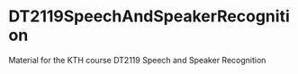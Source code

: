 # DT2119SpeechAndSpeakerRecognition
Material for the KTH course DT2119 Speech and Speaker Recognition
